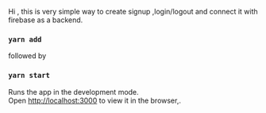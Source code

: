 Hi , this is very simple way to create signup ,login/logout  and connect it with firebase as a backend.

### `yarn add`
followed by
### `yarn start`

Runs the app in the development mode.<br />
Open [http://localhost:3000](http://localhost:3000) to view it in the browser,.
   
